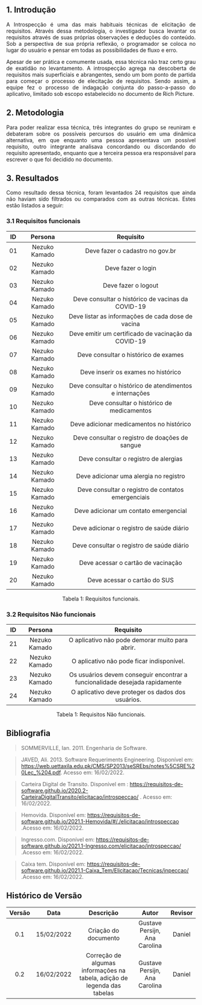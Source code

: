 ## 1. Introdução

<p style="text-align: justify;">A Introspecção é uma das mais habituais técnicas de elicitação de requisitos. Através dessa metodologia, o investigador busca levantar os requisitos através de suas próprias observações e deduções do conteúdo. Sob a perspectiva de sua própria reflexão, o programador se coloca no lugar do usuário e pensar em todas as possibilidades de fluxo e erro. </p>

<p style="text-align: justify;">Apesar de ser prática e comumente usada, essa técnica não traz certo grau de exatidão no levantamento. A introspecção agrega na descoberta de requisitos mais superficiais e abrangentes, sendo um bom ponto de partida para começar o processo de elecitação de requisitos. Sendo assim, a equipe fez o processo de indagação conjunta do passo-a-passo do aplicativo, limitado sob escopo estabelecido no documento de Rich Picture.</p>

## 2. Metodologia

<p style="text-align: justify;">Para poder realizar essa técnica, três integrantes do grupo se reuniram e debateram sobre os possíveis percursos do usuário em uma dinâmica alternativa, em que enquanto uma pessoa apresentava um possível requisito, outro integrante analisava concordando ou discordando do requisito apresentado, enquanto que a terceira pessoa era responsável para escrever o que foi decidido no documento.</p>

## 3. Resultados

<p style="text-align: justify;">Como resultado dessa técnica, foram levantados 24 requisitos que ainda não haviam sido filtrados ou comparados com as outras técnicas. Estes estão listados a seguir:</p>

<!-- <center>

<a href="https://imgbb.com/"><img src="https://i.ibb.co/FwvztnP/table-13-43-22.png" alt="table-13-43-22" border="0" /></a>

<figcaption>Tabela 1: Requisitos levantados pela técnica de introspecção.</figcaption>

</center> -->

### 3.1 Requisitos funcionais

| ID  |    Persona    |                        Requisito                         |
| :-: | :-----------: | :------------------------------------------------------: |
| 01  | Nezuko Kamado |             Deve fazer o cadastro no gov.br              |
| 02  | Nezuko Kamado |                    Deve fazer o login                    |
| 03  | Nezuko Kamado |                   Deve fazer o logout                    |
| 04  | Nezuko Kamado |    Deve consultar o histórico de vacinas da COVID-19     |
| 05  | Nezuko Kamado |    Deve listar as informações de cada dose de vacina     |
| 06  | Nezuko Kamado |   Deve emitir um certificado de vacinação da COVID-19    |
| 07  | Nezuko Kamado |           Deve consultar o histórico de exames           |
| 08  | Nezuko Kamado |           Deve inserir os exames no histórico            |
| 09  | Nezuko Kamado | Deve consultar o histórico de atendimentos e internações |
| 10  | Nezuko Kamado |        Deve consultar o histórico de medicamentos        |
| 11  | Nezuko Kamado |         Deve adicionar medicamentos no histórico         |
| 12  | Nezuko Kamado |      Deve consultar o registro de doações de sangue      |
| 13  | Nezuko Kamado |          Deve consultar o registro de alergias           |
| 14  | Nezuko Kamado |          Deve adicionar uma alergia no registro          |
| 15  | Nezuko Kamado |    Deve consultar o registro de contatos emergenciais    |
| 16  | Nezuko Kamado |          Deve adicionar um contato emergencial           |
| 17  | Nezuko Kamado |        Deve adicionar o registro de saúde diário         |
| 18  | Nezuko Kamado |        Deve consultar o registro de saúde diário         |
| 19  | Nezuko Kamado |            Deve acessar o cartão de vacinação            |
| 20  | Nezuko Kamado |               Deve acessar o cartão do SUS               |

<center> <figcaption>Tabela 1: Requisitos funcionais.</figcaption> </center>

### 3.2 Requisitos Não funcionais

| ID  |    Persona    |                                  Requisito                                  |
| :-: | :-----------: | :-------------------------------------------------------------------------: |
| 21  | Nezuko Kamado |               O aplicativo não pode demorar muito para abrir.               |
| 22  | Nezuko Kamado |                  O aplicativo não pode ficar indisponível.                  |
| 23  | Nezuko Kamado | Os usuários devem conseguir encontrar a funcionalidade desejada rapidamente |
| 24  | Nezuko Kamado |              O aplicativo deve proteger os dados dos usuários.              |

<center> <figcaption>Tabela 1: Requisitos Não funcionais.</figcaption> </center>

## Bibliografia

> SOMMERVILLE, Ian. 2011. Engenharia de Software.

> JAVED, Ali. 2013. Software Requeriments Engineering. Disponível em: https://web.uettaxila.edu.pk/CMS/SP2013/seSREbs/notes%5CSRE%20Lec_%204.pdf. Acesso em: 16/02/2022.

> Carteira Digital de Transito. Disponível em : https://requisitos-de-software.github.io/2020.2-CarteiraDigitalTransito/elicitacao/introspeccao/ . Acesso em: 16/02/2022.

> Hemovida. Disponível em: https://requisitos-de-software.github.io/2021.1-Hemovida/#/./elicitacao/introspeccao .Acesso em: 16/02/2022.

> Ingresso.com. Disponível em: https://requisitos-de-software.github.io/2021.1-Ingresso.com/elicitacao/introspeccao/ .Acesso em: 16/02/2022.

> Caixa tem. Disponível em: https://requisitos-de-software.github.io/2021.1-Caixa_Tem/Elicitacao/Tecnicas/inpeccao/ .Acesso em: 16/02/2022.

## Histórico de Versão

| Versão |    Data    |                               Descrição                                |             Autor             | Revisor |
| :----: | :--------: | :----------------------------------------------------------------------: | :---------------------------: | :-------: |
|  0.1   | 15/02/2022 |                           Criação do documento                           | Gustave Persijn, Ana Carolina |  Daniel   |
|  0.2   | 16/02/2022 | Correção de algumas informações na tabela, adição de legenda das tabelas | Gustave Persijn, Ana Carolina |  Daniel   |
